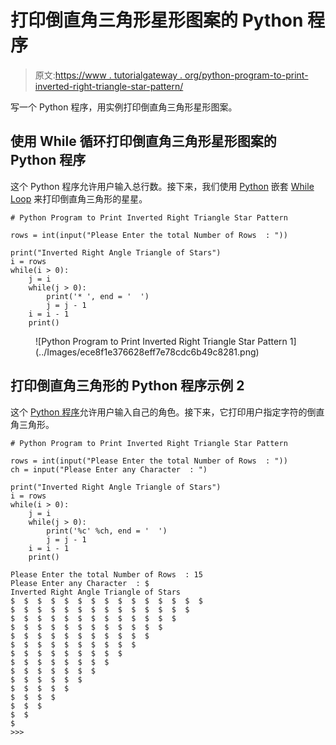 # 打印倒直角三角形星形图案的 Python 程序

> 原文:[https://www . tutorialgateway . org/python-program-to-print-inverted-right-triangle-star-pattern/](https://www.tutorialgateway.org/python-program-to-print-inverted-right-triangle-star-pattern/)

写一个 Python 程序，用实例打印倒直角三角形星形图案。

## 使用 While 循环打印倒直角三角形星形图案的 Python 程序

这个 Python 程序允许用户输入总行数。接下来，我们使用 [Python](https://www.tutorialgateway.org/python-tutorial/) 嵌套 [While Loop](https://www.tutorialgateway.org/python-while-loop/) 来打印倒直角三角形的星星。

```
# Python Program to Print Inverted Right Triangle Star Pattern

rows = int(input("Please Enter the total Number of Rows  : "))

print("Inverted Right Angle Triangle of Stars") 
i = rows
while(i > 0):
    j = i
    while(j > 0):      
        print('* ', end = '  ')
        j = j - 1
    i = i - 1
    print()
```

<figure class="wp-block-image">![Python Program to Print Inverted Right Triangle Star Pattern 1](../Images/ece8f1e376628eff7e78cdc6b49c8281.png)</figure>

## 打印倒直角三角形的 Python 程序示例 2

这个 [Python 程序](https://www.tutorialgateway.org/python-programming-examples/)允许用户输入自己的角色。接下来，它打印用户指定字符的倒直角三角形。

```
# Python Program to Print Inverted Right Triangle Star Pattern

rows = int(input("Please Enter the total Number of Rows  : "))
ch = input("Please Enter any Character  : ")

print("Inverted Right Angle Triangle of Stars") 
i = rows
while(i > 0):
    j = i
    while(j > 0):      
        print('%c' %ch, end = '  ')
        j = j - 1
    i = i - 1
    print()

```

```
Please Enter the total Number of Rows  : 15
Please Enter any Character  : $
Inverted Right Angle Triangle of Stars
$  $  $  $  $  $  $  $  $  $  $  $  $  $  $  
$  $  $  $  $  $  $  $  $  $  $  $  $  $  
$  $  $  $  $  $  $  $  $  $  $  $  $  
$  $  $  $  $  $  $  $  $  $  $  $  
$  $  $  $  $  $  $  $  $  $  $  
$  $  $  $  $  $  $  $  $  $  
$  $  $  $  $  $  $  $  $  
$  $  $  $  $  $  $  $  
$  $  $  $  $  $  $  
$  $  $  $  $  $  
$  $  $  $  $  
$  $  $  $  
$  $  $  
$  $  
$  
>>> 
```